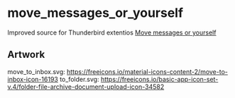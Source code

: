 # move_messages_or_yourself

Improved source for Thunderbird extentios [Move messages or yourself](https://addons.thunderbird.net/en-US/thunderbird/addon/move-messages)

## Artwork

move_to_inbox.svg: https://freeicons.io/material-icons-content-2/move-to-inbox-icon-16193
to_folder.svg: https://freeicons.io/basic-app-icon-set-v.4/folder-file-archive-document-upload-icon-34582
